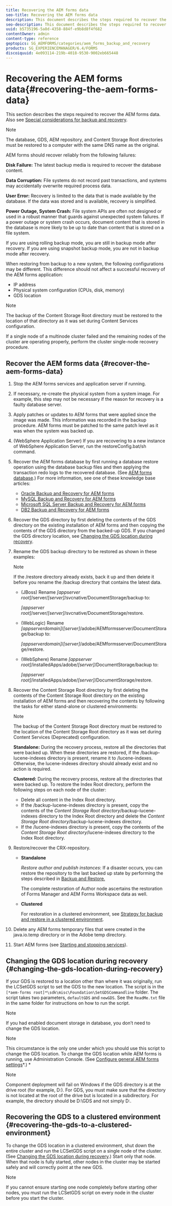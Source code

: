 ```yaml
---
title: Recovering the AEM forms data
seo-title: Recovering the AEM forms data
description: This document describes the steps required to recover the AEM forms data.
seo-description: This document describes the steps required to recover the AEM forms data.
uuid: b5735196-5a8d-4358-884f-e9b8d8f4f682
contentOwner: admin
content-type: reference
geptopics: SG_AEMFORMS/categories/aem_forms_backup_and_recovery
products: SG_EXPERIENCEMANAGER/6.4/FORMS
discoiquuid: 4e093114-219b-4018-9530-9002eb665448
---
```


# Recovering the AEM forms data{#recovering-the-aem-forms-data}

This section describes the steps required to recover the AEM forms data. Also see [Special considerations for backup and recovery](/help/forms/using/admin-help/backup-recovery-strategy-aem-forms.md#special-considerations-for-backup-and-recovery).

>[!NOTE]
>
>The database, GDS, AEM repository, and Content Storage Root directories must be restored to a computer with the same DNS name as the original.

AEM forms should recover reliably from the following failures:

**Disk Failure:** The latest backup media is required to recover the database content.

**Data Corruption:** File systems do not record past transactions, and systems may accidentally overwrite required process data.

**User Error:** Recovery is limited to the data that is made available by the database. If the data was stored and is available, recovery is simplified.

**Power Outage, System Crash:** File system APIs are often not designed or used in a robust manner that guards against unexpected system failures. If a power outage or system crash occurs, document content that is stored in the database is more likely to be up to date than content that is stored on a file system.

If you are using rolling backup mode, you are still in backup mode after recovery. If you are using snapshot backup mode, you are not in backup mode after recovery.

When restoring from backup to a new system, the following configurations may be different. This difference should not affect a successful recovery of the AEM forms application:

* IP address
* Physical system configuration (CPUs, disk, memory)
* GDS location

>[!NOTE]
>
>The backup of the Content Storage Root directory must be restored to the location of that directory as it was set during Content Services configuration.

If a single node of a multinode cluster failed and the remaining nodes of the cluster are operating properly, perform the cluster single-node recovery procedure.

## Recover the AEM forms data {#recover-the-aem-forms-data}

1. Stop the AEM forms services and application server if running. 
1. If necessary, re-create the physical system from a system image. For example, this step may not be necessary if the reason for recovery is a faulty database server.
1. Apply patches or updates to AEM forms that were applied since the image was made. This information was recorded in the backup procedure. AEM forms must be patched to the same patch level as it was when the system was backed up.
1. (WebSphere Application Server) If you are recovering to a new instance of WebSphere Application Server, run the restoreConfig.bat/sh command.
1. Recover the AEM forms database by first running a database restore operation using the database backup files and then applying the transaction redo logs to the recovered database. (See [AEM forms database](/help/forms/using/admin-help/files-back-recover.md#aem-forms-database).) For more information, see one of these knowledge base articles:

    * [Oracle Backup and Recovery for AEM forms](https://www.adobe.com/go/kb403624)
    * [MySQL Backup and Recovery for AEM forms](https://www.adobe.com/go/kb403625)
    * [Microsoft SQL Server Backup and Recovery for AEM forms](https://www.adobe.com/go/kb403623)
    * [DB2 Backup and Recovery for AEM forms](https://www.adobe.com/go/kb403626)

1. Recover the GDS directory by first deleting the contents of the GDS directory on the existing installation of AEM forms and then copying the contents of the GDS directory from the backed-up GDS. If you changed the GDS directory location, see [Changing the GDS location during recovery](recovering-aem-forms-data.md#changing-the-gds-location-during-recovery).
1. Rename the GDS backup directory to be restored as shown in these examples:

   >[!NOTE]
   >
   >If the /restore directory already exists, back it up and then delete it before you rename the /backup directory that contains the latest data.

    * (JBoss) Rename *[appserver root]*/server/*[server]*/svcnative/DocumentStorage/backup to:

      *[appserver root]*/server/*[server]*/svcnative/DocumentStorage/restore.
    
    * (WebLogic) Rename *[appserverdomain]*/*[server]*/adobe/AEMformsserver/DocumentStorage/backup to:

      *[appserverdomain]*/*[server]*/adobe/AEMformsserver/DocumentStorage/restore.
    
    * (WebSphere) Rename *[appserver root]*/installedApps/adobe/*[server]*/DocumentStorage/backup to:

      *[appserver root]*/installedApps/adobe/*[server]*/DocumentStorage/restore.

1. Recover the Content Storage Root directory by first deleting the contents of the Content Storage Root directory on the existing installation of AEM forms and then recovering the contents by following the tasks for either stand-alone or clustered environments:

   >[!NOTE]
   >
   >The backup of the Content Storage Root directory must be restored to the location of the Content Storage Root directory as it was set during Content Services (Deprecated) configuration.

   **Standalone:** During the recovery process, restore all the directories that were backed up. When these directories are restored, if the /backup-lucene-indexes directory is present, rename it to /lucene-indexes. Otherwise, the lucene-indexes directory should already exist and no action is required.

   **Clustered:** During the recovery process, restore all the directories that were backed up. To restore the Index Root directory, perform the following steps on each node of the cluster:

    * Delete all content in the Index Root directory.
    * If the /backup-lucene-indexes directory is present, copy the contents of the *Content Storage Root directory*/backup-lucene-indexes directory to the Index Root directory and delete the *Content Storage Root directory*/backup-lucene-indexes directory.
    * If the /lucene-indexes directory is present, copy the contents of the *Content Storage Root directory*/lucene-indexes directory to the Index Root directory.

1. Restore/recover the CRX-repository.

    * **Standalone**

      *Restore author and publish instances*: If a disaster occurs, you can restore the repository to the last backed up state by performing the steps described in [Backup and Restore.](https://docs.adobe.com/docs/en/crx/current/administering/backup_and_restore.html)

      The complete restoration of Author node ascertains the restoration of Forms Manager and AEM Forms Workspace data as well.
    
    * **Clustered**

      For restoration in a clustered environment, see [Strategy for backup and restore in a clustered environment](/help/forms/using/admin-help/strategy-backup-restore-clustered-environment.md#strategy-for-backup-and-restore-in-a-clustered-environment).

1. Delete any AEM forms temporary files that were created in the java.io.temp directory or in the Adobe temp directory.
1. Start AEM forms (see [Starting and stopping services](/help/forms/using/admin-help/starting-stopping-services.md#starting-and-stopping-services))<!-- BROKEN LINK and the application server(s) (see [Maintaining the Application Server](/forms/using/admin-help/topics/maintaining-the-application-server.md))-->.

## Changing the GDS location during recovery {#changing-the-gds-location-during-recovery}

If your GDS is restored to a location other than where it was originally, run the LCSetGDS script to set the GDS to the new location. The script is in the `[*aem-forms root]*\sdk\misc\Foundation\SetGDSCommandline` folder. The script takes two parameters, `defaultGDS` and `newGDS`. See the `ReadMe.txt` file in the same folder for instructions on how to run the script.

>[!NOTE]
>
>If you had enabled document storage in database, you don’t need to change the GDS location.

>[!NOTE]
>
>This circumstance is the only one under which you should use this script to change the GDS location. To change the GDS location while AEM forms is running, use Administration Console. (See [Configure general AEM forms settings](/help/forms/using/admin-help/configure-general-aem-forms-settings.md#configure-general-aem-forms-settings)*.) *

>[!NOTE]
>
>Component deployment will fail on Windows if the GDS directory is at the drive root (for example, D:\). For GDS, you must make sure that the directory is not located at the root of the drive but is located in a subdirectory. For example, the directory should be D:\GDS and not simply D:\.

## Recovering the GDS to a clustered environment {#recovering-the-gds-to-a-clustered-environment}

To change the GDS location in a clustered environment, shut down the entire cluster and run the LCSetGDS script on a single node of the cluster. (See [Changing the GDS location during recovery](recovering-aem-forms-data.md#changing-the-gds-location-during-recovery).) Start only that node. When that node is fully started, other nodes in the cluster may be started safely and will correctly point at the new GDS.

>[!NOTE]
>
>If you cannot ensure starting one node completely before starting other nodes, you must run the LCSetGDS script on every node in the cluster before you start the cluster.


